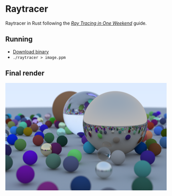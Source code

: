 # Raytracer

Raytracer in Rust following the [_Ray Tracing in One Weekend_](https://raytracing.github.io/books/RayTracingInOneWeekend.html) guide.

## Running

- [Download binary](https://github.com/mhagglun/raytracer/releases/download/v1.0.0/raytracer)
- `./raytracer > image.ppm`

## Final render

![](./rendered/image.png)
